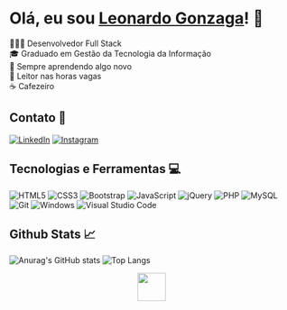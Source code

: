 # Olá, eu sou [Leonardo Gonzaga](https://github.com/leonardofgonzaga/)! 👋

👨🏻‍💻 Desenvolvedor Full Stack <br>
🎓 Graduado em Gestão da Tecnologia da Informação <br>
🌱 Sempre aprendendo algo novo <br>
📖 Leitor nas horas vagas <br>
☕ Cafezeiro <br>

## Contato 📮

[![LinkedIn](https://img.shields.io/badge/linkedin-%230077B5.svg?style=for-the-badge&logo=linkedin&logoColor=white)](https://www.linkedin.com/in/leonardo-ferreira-gonzaga/)
[![Instagram](https://img.shields.io/badge/Instagram-%23E4405F.svg?style=for-the-badge&logo=Instagram&logoColor=white)](https://www.instagram.com/self.__leo/)

## Tecnologias e Ferramentas 💻
![HTML5](https://img.shields.io/badge/html5-%23E34F26.svg?style=for-the-badge&logo=html5&logoColor=white)
![CSS3](https://img.shields.io/badge/css3-%231572B6.svg?style=for-the-badge&logo=css3&logoColor=white)
![Bootstrap](https://img.shields.io/badge/bootstrap-%238511FA.svg?style=for-the-badge&logo=bootstrap&logoColor=white)
![JavaScript](https://img.shields.io/badge/javascript-%23323330.svg?style=for-the-badge&logo=javascript&logoColor=%23F7DF1E)
![jQuery](https://img.shields.io/badge/jquery-%230769AD.svg?style=for-the-badge&logo=jquery&logoColor=white)
![PHP](https://img.shields.io/badge/php-%23777BB4.svg?style=for-the-badge&logo=php&logoColor=white)
![MySQL](https://img.shields.io/badge/mysql-%2300f.svg?style=for-the-badge&logo=mysql&logoColor=white)
![Git](https://img.shields.io/badge/git-%23F05033.svg?style=for-the-badge&logo=git&logoColor=white)
![Windows](https://img.shields.io/badge/Windows-0078D6?style=for-the-badge&logo=windows&logoColor=white)
![Visual Studio Code](https://img.shields.io/badge/Visual%20Studio%20Code-0078d7.svg?style=for-the-badge&logo=visual-studio-code&logoColor=white)

## Github Stats 📈

![Anurag's GitHub stats](https://github-readme-stats.vercel.app/api?username=leonardofgonzaga&show_icons=true&theme=dracula)
![Top Langs](https://github-readme-stats.vercel.app/api/top-langs/?username=leonardofgonzaga&hide_progress=true)

<div align="center">
  <img src="https://www.redwolf.in/image/catalog/stickers/may-the-force-be-with-you-sticker-india.jpg" height="50px"> 
</div>



 
